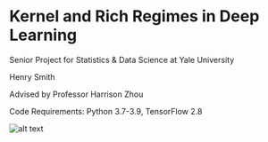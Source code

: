 # Kernel and Rich Regimes in Deep Learning

Senior Project for Statistics &amp; Data Science at Yale University

Henry Smith

Advised by Professor Harrison Zhou

Code Requirements: Python 3.7-3.9, TensorFlow 2.8

![alt text](https://github.com/smithhenryd/NN-Kernel-and-Rich-Regimes/blob/main/Imgs/linearized_model.gif)
